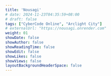 ```yaml
---
title: 'Nousagi'
# date: 2024-11-23T04:35:59+08:00
# draft: false
tags: ["CyberCode Online", "Arclight City"]
# externalUrl: "https://nousagi.onrender.com"
weight: 01
showDate: false
showAuthor: false
showReadingTime: false
showEdit: false
showLikes: false
showViews: false
layoutBackgroundHeaderSpace: false
---
```

